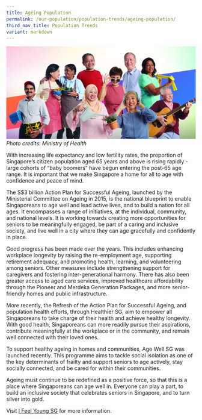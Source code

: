 ```yaml
---
title: Ageing Population
permalink: /our-population/population-trends/ageing-population/
third_nav_title: Population Trends
variant: markdown
---
```

![Ageing Population](/images/stock-image-20.jpg)
*Photo credits: Ministry of Health*

With increasing life expectancy and low fertility rates, the proportion of Singapore’s citizen population aged 65 years and above is rising rapidly - large cohorts of “baby boomers” have begun entering the post-65 age range. It is important that we make Singapore a home for all to age with confidence and peace of mind.

The S$3 billion Action Plan for Successful Ageing, launched by the Ministerial Committee on Ageing in 2015, is the national blueprint to enable Singaporeans to age well and lead active lives, and to build a nation for all ages. It encompasses a range of initiatives, at the individual, community, and national levels. It is working towards creating more opportunities for seniors to be meaningfully engaged, be part of a caring and inclusive society, and live well in a city where they can age gracefully and confidently in place.

Good progress has been made over the years. This includes enhancing workplace longevity by raising the re-employment age, supporting retirement adequacy, and promoting health, learning, and volunteering among seniors. Other measures include strengthening support for caregivers and fostering inter-generational harmony. There has also been greater access to aged care services, improved healthcare affordability through the Pioneer and Merdeka Generation Packages, and more senior-friendly homes and public infrastructure.

More recently, the Refresh of the Action Plan for Successful Ageing, and population health efforts, through Healthier SG, aim to empower all Singaporeans to take charge of their health and achieve healthy longevity. With good health, Singaporeans can more readily pursue their aspirations, contribute meaningfully at the workplace or in the community, and remain well connected with their loved ones.

To support healthy ageing in homes and communities, Age Well SG was launched recently. This programme aims to tackle social isolation as one of the key determinants of frailty and support seniors to age actively, stay socially connected, and be cared for within their communities.

Ageing must continue to be redefined as a positive force, so that this is a place where Singaporeans can age well in. Everyone can play a part, to build an inclusive society that celebrates seniors in Singapore, and to turn silver into gold.

Visit [I Feel Young SG](https://www.moh.gov.sg/ifeelyoungsg/home) for more information.